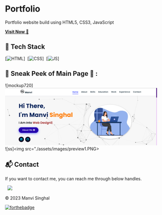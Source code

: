 # Portfolio
Portfolio website build using HTML5, CSS3, JavaScript

<a href="https://654902eec2fc091952b4cd3d--gorgeous-dango-f37d94.netlify.app/" target="_blank">**Visit Now** 🚀</a>


## 📌 Tech Stack
[![HTML](https://img.shields.io/badge/html5%20-%23E34F26.svg?&style=for-the-badge&logo=html5&logoColor=white)]&nbsp;
[![CSS](https://img.shields.io/badge/css3%20-%231572B6.svg?&style=for-the-badge&logo=css3&logoColor=white)]&nbsp;
[![JS](https://img.shields.io/badge/javascript%20-%23323330.svg?&style=for-the-badge&logo=javascript&logoColor=%23F7DF1E)]

## 📌 Sneak Peek of Main Page 🙈 :
![mockup720]<img src="./assets/images/preview.PNG">
![ss]<img src="./assets/images/preview1.PNG>


<h2>📬 Contact</h2>


If you want to contact me, you can reach me through below handles.

&nbsp;&nbsp;<a href="https://www.linkedin.com/in/manvi-singhal-119232216/"><img src="https://www.felberpr.com/wp-content/uploads/linkedin-logo.png" width="30"></img></a>

© 2023 Manvi Singhal

[![forthebadge](https://forthebadge.com/images/badges/built-with-love.svg)](https://forthebadge.com)
